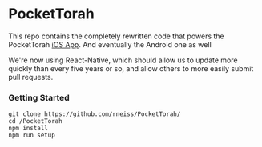 # PocketTorah
This repo contains the completely rewritten code that powers the PocketTorah [iOS App](https://itunes.apple.com/us/app/pockettorah/id515833985?mt=8). And eventually the Android one as well

We're now using React-Native, which should allow us to update more quickly than every five years or so, and allow others to more easily submit pull requests.

### Getting Started

```
git clone https://github.com/rneiss/PocketTorah/
cd /PocketTorah                            
npm install
npm run setup
```

